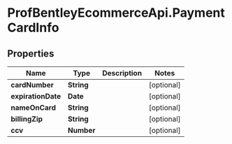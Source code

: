 # ProfBentleyEcommerceApi.PaymentCardInfo

## Properties
Name | Type | Description | Notes
------------ | ------------- | ------------- | -------------
**cardNumber** | **String** |  | [optional] 
**expirationDate** | **Date** |  | [optional] 
**nameOnCard** | **String** |  | [optional] 
**billingZip** | **String** |  | [optional] 
**ccv** | **Number** |  | [optional] 
